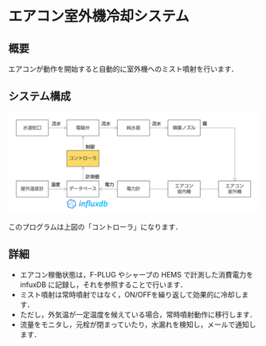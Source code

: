 # エアコン室外機冷却システム

## 概要

エアコンが動作を開始すると自動的に室外機へのミスト噴射を行います．


## システム構成

![システム構成](./img/システム構成.png)

このプログラムは上図の「コントローラ」になります．

## 詳細

- エアコン稼働状態は，F-PLUG やシャープの HEMS で計測した消費電力を infuxDB に記録し，それを参照することで行います．
- ミスト噴射は常時噴射ではなく，ON/OFFを繰り返して効果的に冷却します．
- ただし，外気温が一定温度を候えている場合，常時噴射動作に移行します．
- 流量をモニタし，元栓が閉まっていたり，水漏れを検知し，メールで通知します．
